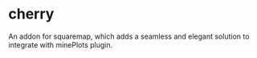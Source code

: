 # cherry
An addon for squaremap, which adds a seamless and elegant 
solution to integrate with minePlots plugin.